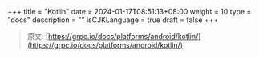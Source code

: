 +++
title = "Kotlin"
date = 2024-01-17T08:51:13+08:00
weight = 10
type = "docs"
description = ""
isCJKLanguage = true
draft = false
+++

> 原文: [https://grpc.io/docs/platforms/android/kotlin/](https://grpc.io/docs/platforms/android/kotlin/)
